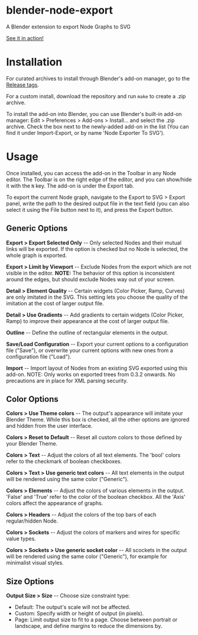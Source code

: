 # blender-node-export
A Blender extension to export Node Graphs to SVG

[See it in action!](https://youtu.be/KYiybW2WdeE)

# Installation
For curated archives to install through Blender's add-on manager, go to the [Release tags](https://github.com/draberf/blender-node-export/tags).

For a custom install, download the repository and run `make` to create a .zip archive.

To install the add-on into Blender, you can use Blender's built-in add-on manager: Edit > Preferences > Add-ons > Install... and select the .zip archive. Check the box next to the newly-added add-on in the list (You can find it under Import-Export, or by name 'Node Exporter To SVG').

# Usage
Once installed, you can access the add-on in the Toolbar in any Node editor. The Toolbar is on the right edge of the editor, and you can show/hide it with the `N` key. The add-on is under the Export tab.

To export the current Node graph, navigate to the Export to SVG > Export panel, write the path to the desired output file in the text field (you can also select it using the File button next to it), and press the Export button.

## Generic Options

**Export > Export Selected Only** -- Only selected Nodes and their mutual links will be exported. If the option is checked but no Node is selected, the whole graph is exported.

**Export > Limit by Viewport** -- Exclude Nodes from the export which are not visible in the editor. **NOTE:** The behavior of this option is inconsistent around the edges, but should exclude Nodes way out of your screen.

**Detail > Element Quality** -- Certain widgets (Color Picker, Ramp, Curves) are only imitated in the SVG. This setting lets you choose the quality of the imitation at the cost of larger output file.

**Detail > Use Gradients** -- Add gradients to certain widgets (Color Picker, Ramp) to improve their appearance at the cost of larger output file.

**Outline** -- Define the outline of rectangular elements in the output.

**Save/Load Configuration** -- Export your current options to a configuration file ("Save"), or overwrite your current options with new ones from a configuration file ("Load").

**Import** -- Import layout of Nodes from an existing SVG exported using this add-on. NOTE: Only works on exported trees from 0.3.2 onwards. No precautions are in place for XML parsing security.

## Color Options

**Colors > Use Theme colors** -- The output's appearance will imitate your Blender Theme. While this box is checked, all the other options are ignored and hidden from the user interface.

**Colors > Reset to Default** -- Reset all custom colors to those defined by your Blender Theme.

**Colors > Text** -- Adjust the colors of all text elements. The 'bool' colors refer to the checkmark of boolean checkboxes.

**Colors > Text > Use generic text colors** -- All text elements in the output will be rendered using the same color ("Generic").

**Colors > Elements** -- Adjust the colors of various elements in the output. 'False' and 'True' refer to the color of the boolean checkbox. All the 'Axis' colors affect the appearance of graphs.

**Colors > Headers** -- Adjust the colors of the top bars of each regular/hidden Node.

**Colors > Sockets** -- Adjust the colors of markers and wires for specific value types.

**Colors > Sockets > Use generic socket color** -- All scockets in the output will be rendered using the same color ("Generic"), for example for minimalist visual styles.

## Size Options

**Output Size > Size** -- Choose size constraint type:
- Default: The output's scale will not be affected.
- Custom: Specify width or height of output (in pixels).
- Page: Limit output size to fit to a page. Choose between portrait or landscape, and define margins to reduce the dimensions by.